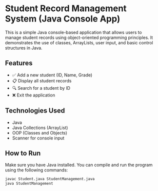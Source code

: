 # Student Record Management System (Java Console App)

This is a simple Java console-based application that allows users to manage student records using object-oriented programming principles. It demonstrates the use of classes, ArrayLists, user input, and basic control structures in Java.

## Features

- ✅ Add a new student (ID, Name, Grade)
- 📋 Display all student records
- 🔍 Search for a student by ID
- ❌ Exit the application

## Technologies Used

- Java
- Java Collections (ArrayList)
- OOP (Classes and Objects)
- Scanner for console input

## How to Run

Make sure you have Java installed. You can compile and run the program using the following commands:

```bash
javac Student.java StudentManagement.java
java StudentManagement
